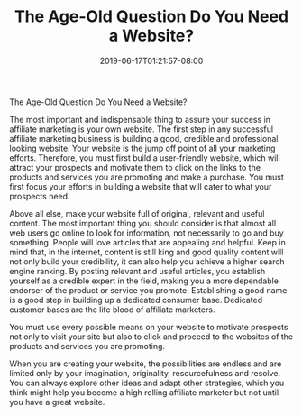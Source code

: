 ﻿---
title: "The Age-Old Question Do You Need a Website?"
date: 2019-06-17T01:21:57-08:00
description: "Affiliate Success Tips for Web Success"
featured_image: "/images/Affiliate Success.jpg"
tags: ["Affiliate Success"]
---

The Age-Old Question Do You Need a Website?

The most important and indispensable thing to assure your success in affiliate marketing is your own website. The first step in any successful affiliate marketing business is building a good, credible and professional looking website. Your website is the jump off point of all your marketing efforts. Therefore, you must first build a user-friendly website, which will attract your prospects and motivate them to click on the links to the products and services you are promoting and make a purchase.  You must first focus your efforts in building a website that will cater to what your prospects need. 

Above all else, make your website full of original, relevant and useful content. The most important thing you should consider is that almost all web users go online to look for information, not necessarily to go and buy something. People will love articles that are appealing and helpful. Keep in mind that, in the internet, content is still king and good quality content will not only build your credibility, it can also help you achieve a higher search engine ranking. By posting relevant and useful articles, you establish yourself as a credible expert in the field, making you a more dependable endorser of the product or service you promote. Establishing a good name is a good step in building up a dedicated consumer base. Dedicated customer bases are the life blood of affiliate marketers. 

You must use every possible means on your website to motivate prospects not only to visit your site but also to click and proceed to the websites of the products and services you are promoting. 

When you are creating your website, the possibilities are endless and are limited only by your imagination, originality, resourcefulness and resolve. You can always explore other ideas and adapt other strategies, which you think might help you become a high rolling affiliate marketer but not until you have a great website. 


